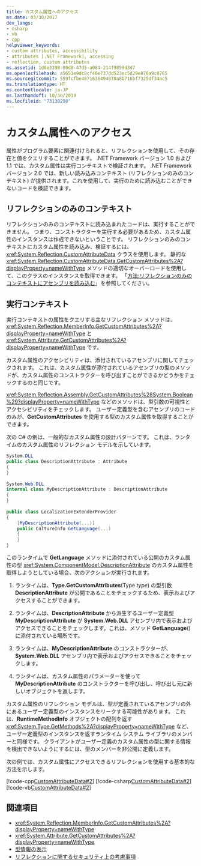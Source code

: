 ```yaml
---
title: カスタム属性へのアクセス
ms.date: 03/30/2017
dev_langs:
- csharp
- vb
- cpp
helpviewer_keywords:
- custom attributes, accessibility
- attributes [.NET Framework], accessing
- reflection, custom attributes
ms.assetid: 1d8e3398-00d8-47d5-a084-214f9859d3d7
ms.openlocfilehash: a5651e9dc8cf40e737dd523ec5d29e876a9c0765
ms.sourcegitcommit: 559fcfbe4871636494870a8b716bf7325df34ac5
ms.translationtype: HT
ms.contentlocale: ja-JP
ms.lasthandoff: 10/30/2019
ms.locfileid: "73130298"
---
```

# <a name="accessing-custom-attributes"></a>カスタム属性へのアクセス
属性がプログラム要素に関連付けられると、リフレクションを使用して、その存在と値をクエリすることができます。 .NET Framework バージョン 1.0 および 1.1 では、カスタム属性は実行コンテキストで検証されます。 .NET Framework バージョン 2.0 では、新しい読み込みコンテキスト (リフレクションのみのコンテキスト) が提供されます。これを使用して、実行のために読み込むことができないコードを検証できます。  
  
## <a name="the-reflection-only-context"></a>リフレクションのみのコンテキスト  
 リフレクションのみのコンテキストに読み込まれたコードは、実行することができません。 つまり、コンストラクターを実行する必要があるため、カスタム属性のインスタンスは作成できないということです。 リフレクションのみのコンテキストにカスタム属性を読み込み、検証するには、<xref:System.Reflection.CustomAttributeData> クラスを使用します。 静的な <xref:System.Reflection.CustomAttributeData.GetCustomAttributes%2A?displayProperty=nameWithType> メソッドの適切なオーバーロードを使用して、このクラスのインスタンスを取得できます。 「[方法:リフレクションのみのコンテキストにアセンブリを読み込む](how-to-load-assemblies-into-the-reflection-only-context.md)」を参照してください。  
  
## <a name="the-execution-context"></a>実行コンテキスト  
 実行コンテキストの属性をクエリする主なリフレクション メソッドは、<xref:System.Reflection.MemberInfo.GetCustomAttributes%2A?displayProperty=nameWithType> と <xref:System.Attribute.GetCustomAttributes%2A?displayProperty=nameWithType> です。  
  
 カスタム属性のアクセシビリティは、添付されているアセンブリに関してチェックされます。 これは、カスタム属性が添付されているアセンブリの型のメソッドが、カスタム属性のコンストラクターを呼び出すことができるかどうかをチェックするのと同じです。  
  
 <xref:System.Reflection.Assembly.GetCustomAttributes%28System.Boolean%29?displayProperty=nameWithType> などのメソッドは、型引数の可視性とアクセシビリティをチェックします。 ユーザー定義型を含むアセンブリのコードのみが、**GetCustomAttributes** を使用する型のカスタム属性を取得することができます。  
  
 次の C# の例は、一般的なカスタム属性の設計パターンです。 これは、ランタイムのカスタム属性のリフレクション モデルを示しています。  
  
```csharp
System.DLL  
public class DescriptionAttribute : Attribute  
{  
}  
  
System.Web.DLL  
internal class MyDescriptionAttribute : DescriptionAttribute  
{  
}  
  
public class LocalizationExtenderProvider  
{  
    [MyDescriptionAttribute(...)]  
    public CultureInfo GetLanguage(...)  
    {  
    }  
}  
```  
  
 このランタイムで **GetLanguage** メソッドに添付されている公開のカスタム属性の型 <xref:System.ComponentModel.DescriptionAttribute> のカスタム属性を取得しようとしている場合、次のアクションが実行されます。  
  
1. ランタイムは、**Type.GetCustomAttributes**(Type *type*) の型引数 **DescriptionAttribute** が公開であることをチェックするため、表示およびアクセスすることができます。  
  
2. ランタイムは、**DescriptionAttribute** から派生するユーザー定義型 **MyDescriptionAttribute** が **System.Web.DLL** アセンブリ内で表示およびアクセスできることをチェックします。これは、メソッド **GetLanguage**() に添付されている場所です。  
  
3. ランタイムは、**MyDescriptionAttribute** のコンストラクターが、**System.Web.DLL** アセンブリ内で表示およびアクセスできることをチェックします。  
  
4. ランタイムは、カスタム属性のパラメーターを使って **MyDescriptionAttribute** のコンストラクターを呼び出し、呼び出し元に新しいオブジェクトを返します。  
  
 カスタム属性のリフレクション モデルは、型が定義されているアセンブリの外にあるユーザー定義型のインスタンスをリークする可能性があります。 これは、**RuntimeMethodInfo** オブジェクトの配列を返す <xref:System.Type.GetMethods%2A?displayProperty=nameWithType> など、ユーザー定義型のインスタンスを返すランタイム システム ライブラリのメンバーと同様です。 クライアントがユーザー定義のカスタム属性の型に関する情報を検出できないようにするには、型のメンバーを非公開に定義します。  
  
 次の例では、カスタム属性にアクセスできるリフレクションを使用する基本的な方法を示します。  
  
 [!code-cpp[CustomAttributeData#2](../../../samples/snippets/cpp/VS_Snippets_CLR/CustomAttributeData/CPP/source2.cpp#2)]
 [!code-csharp[CustomAttributeData#2](../../../samples/snippets/csharp/VS_Snippets_CLR/CustomAttributeData/CS/source2.cs#2)]
 [!code-vb[CustomAttributeData#2](../../../samples/snippets/visualbasic/VS_Snippets_CLR/CustomAttributeData/VB/source2.vb#2)]  
  
## <a name="see-also"></a>関連項目

- <xref:System.Reflection.MemberInfo.GetCustomAttributes%2A?displayProperty=nameWithType>
- <xref:System.Attribute.GetCustomAttributes%2A?displayProperty=nameWithType>
- [型情報の表示](viewing-type-information.md)
- [リフレクションに関するセキュリティ上の考慮事項](security-considerations-for-reflection.md)
